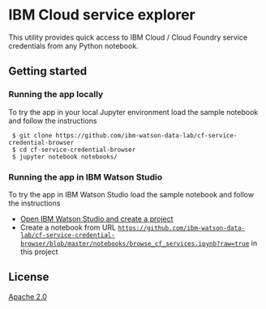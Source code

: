 # IBM Cloud service explorer

This utility provides quick access to IBM Cloud / Cloud Foundry service credentials from any Python notebook.

## Getting started

### Running the app locally

To try the app in your local Jupyter environment load the sample notebook and follow the instructions

```
 $ git clone https://github.com/ibm-watson-data-lab/cf-service-credential-browser
 $ cd cf-service-credential-browser
 $ jupyter notebook notebooks/
```

### Running the app in IBM Watson Studio

To try the app in IBM Watson Studio load the sample notebook and follow the instructions

 * [Open IBM Watson Studio and create a project](https://dataplatform.ibm.com/projects?context=analytics)
 * Create a notebook from URL [`https://github.com/ibm-watson-data-lab/cf-service-credential-browser/blob/master/notebooks/browse_cf_services.ipynb?raw=true`](https://github.com/ibm-watson-data-lab/cf-service-credential-browser/blob/master/notebooks/browse_cf_services.ipynb?raw=true) in this project

 ## License

 [Apache 2.0](LICENSE)
